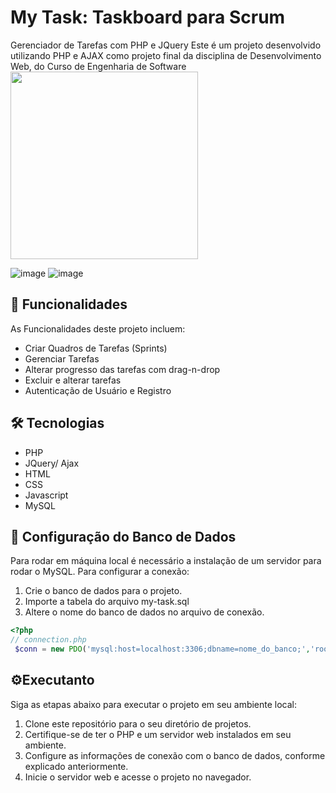 # My Task: Taskboard para Scrum
Gerenciador de Tarefas com PHP e JQuery
Este é um projeto desenvolvido utilizando PHP e AJAX como projeto final da disciplina de Desenvolvimento Web, do Curso de Engenharia de Software
<img src="(https://github.com/djherondhy/my-task/assets/35778998/895584b2-0429-42f5-a2d1-1d28c3462971" width="300">

![image](https://github.com/djherondhy/my-task/assets/35778998/895584b2-0429-42f5-a2d1-1d28c3462971) ![image](https://github.com/djherondhy/my-task/assets/35778998/16130d56-a152-4bf9-adfc-c5428531e3ea)


## :rocket: Funcionalidades

As Funcionalidades deste projeto incluem:
- Criar Quadros de Tarefas (Sprints)
- Gerenciar Tarefas
- Alterar progresso das tarefas com drag-n-drop
- Excluir e alterar tarefas
- Autenticação de Usuário e Registro

## 🛠️ Tecnologias

- PHP
- JQuery/ Ajax
- HTML
- CSS
- Javascript
- MySQL

## 🔧 Configuração do Banco de Dados

Para rodar em máquina local é necessário a instalação de um servidor para rodar o MySQL.
Para configurar a conexão:
1. Crie o banco de dados para o projeto.
2. Importe a tabela do arquivo my-task.sql
3. Altere o nome do banco de dados no arquivo de conexão.

```php
<?php
// connection.php
 $conn = new PDO('mysql:host=localhost:3306;dbname=nome_do_banco;','root','');
```

## ⚙️Executanto
Siga as etapas abaixo para executar o projeto em seu ambiente local:

1. Clone este repositório para o seu diretório de projetos.
2. Certifique-se de ter o PHP e um servidor web instalados em seu ambiente.
3. Configure as informações de conexão com o banco de dados, conforme explicado anteriormente.
4. Inicie o servidor web e acesse o projeto no navegador.

